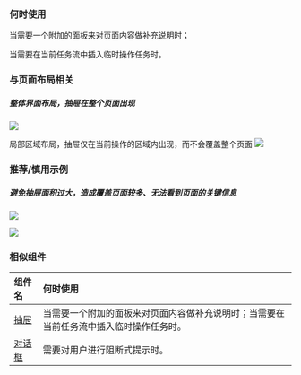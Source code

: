 

### 何时使用

当需要一个附加的面板来对页面内容做补充说明时；

当需要在当前任务流中插入临时操作任务时。

### 与页面布局相关

##### 整体界面布局，抽屉在整个页面出现

![](https://oteam-tdesign-1258344706.cos.ap-guangzhou.myqcloud.com/site/design/%E6%8A%BD%E5%B1%89-%E6%95%B4%E4%BD%93%E9%A1%B5%E9%9D%A2%E5%B8%83%E5%B1%80@2x.png)

局部区域布局，抽屉仅在当前操作的区域内出现，而不会覆盖整个页面
![](https://oteam-tdesign-1258344706.cos.ap-guangzhou.myqcloud.com/site/design/%E6%8A%BD%E5%B1%89-%E5%B1%80%E9%83%A8%E9%A1%B5%E9%9D%A2%E5%B8%83%E5%B1%80@2x.png)

### 推荐/慎用示例

##### 避免抽屉面积过大，造成覆盖页面较多、无法看到页面的关键信息

![](https://oteam-tdesign-1258344706.cos.ap-guangzhou.myqcloud.com/site/design/%E6%8A%BD%E5%B1%89-3@2x.png)


![](https://oteam-tdesign-1258344706.cos.ap-guangzhou.myqcloud.com/site/design/%E6%8A%BD%E5%B1%89-4@2x.png)


### 相似组件

| 组件名 | 何时使用                                                                                |
| :----- | :-------------------------------------------------------------------------------------- |
| [抽屉](./drawer)  | 当需要一个附加的面板来对页面内容做补充说明时；当需要在当前任务流中插入临时操作任务时。  |
| [对话框](./dailog) | 需要对用户进行阻断式提示时。                                                            |


